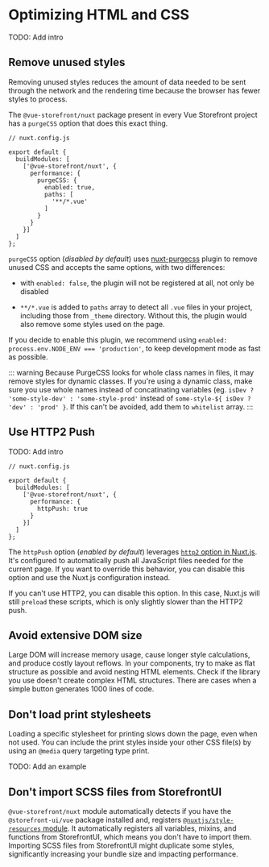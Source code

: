 # Optimizing HTML and CSS

TODO: Add intro

## Remove unused styles

Removing unused styles reduces the amount of data needed to be sent through the network and the rendering time because the browser has fewer styles to process.

The `@vue-storefront/nuxt` package present in every Vue Storefront project has a `purgeCSS` option that does this exact thing.

```javascript{6-13}
// nuxt.config.js

export default {
  buildModules: [
    ['@vue-storefront/nuxt', {
      performance: {
        purgeCSS: {
          enabled: true,
          paths: [
            '**/*.vue'
          ]
        }
      }
    }]
  ]
};
```

`purgeCSS` option (_disabled by default_) uses [nuxt-purgecss](https://github.com/Developmint/nuxt-purgecss) plugin to remove unused CSS and accepts the same options, with two differences:

* with `enabled: false`, the plugin will not be registered at all, not only be disabled

* `**/*.vue` is added to `paths` array to detect all `.vue` files in your project, including those from `_theme` directory. Without this, the plugin would also remove some styles used on the page.

If you decide to enable this plugin, we recommend using `enabled: process.env.NODE_ENV === 'production'`, to keep development mode as fast as possible.

::: warning
Because PurgeCSS looks for whole class names in files, it may remove styles for dynamic classes. If you're using a dynamic class, make sure you use whole names instead of concatinating variables (eg. `isDev ? 'some-style-dev' : 'some-style-prod'` instead of `some-style-${ isDev ? 'dev' : 'prod' }`. If this can't be avoided, add them to `whitelist` array.
:::

## Use HTTP2 Push

TODO: Add intro

```javascript{6-8}
// nuxt.config.js

export default {
  buildModules: [
    ['@vue-storefront/nuxt', {
      performance: {
        httpPush: true
      }
    }]
  ]
};
```

The `httpPush` option (_enabled by default_) leverages [`http2` option in Nuxt.js](https://nuxtjs.org/docs/2.x/configuration-glossary/configuration-render#http2). It's configured to automatically push all JavaScript files needed for the current page. If you want to override this behavior, you can disable this option and use the Nuxt.js configuration instead.

If you can't use HTTP2, you can disable this option. In this case, Nuxt.js will still `preload` these scripts, which is only slightly slower than the HTTP2 push.

## Avoid extensive DOM size

Large DOM will increase memory usage, cause longer style calculations, and produce costly layout reflows. In your components, try to make as flat structure as possible and avoid nesting HTML elements. Check if the library you use doesn't create complex HTML structures. There are cases when a simple button generates 1000 lines of code.

## Don't load print stylesheets

Loading a specific stylesheet for printing slows down the page, even when not used. You can include the print styles inside your other CSS file(s) by using an `@media` query targeting type print.

TODO: Add an example

## Don't import SCSS files from StorefrontUI

`@vue-storefront/nuxt` module automatically detects if you have the `@storefront-ui/vue` package installed and, registers [`@nuxtjs/style-resources` module](https://github.com/nuxt-community/style-resources-module). It automatically registers all variables, mixins, and functions from StorefrontUI, which means you don't have to import them. Importing SCSS files from StorefrontUI might duplicate some styles, significantly increasing your bundle size and impacting performance.
